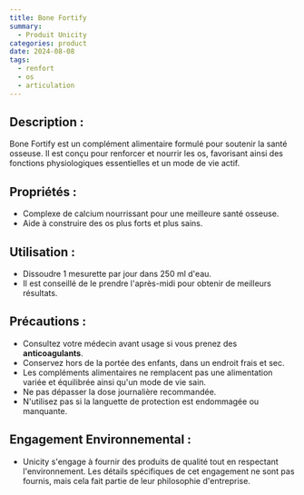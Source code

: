 ```yaml
---
title: Bone Fortify
summary:
  - Produit Unicity
categories: product
date: 2024-08-08
tags:
  - renfort
  - os
  - articulation
---
```



## **Description :**
Bone Fortify est un complément alimentaire formulé pour soutenir la santé osseuse. Il est conçu pour renforcer et nourrir les os, favorisant ainsi des fonctions physiologiques essentielles et un mode de vie actif.

## **Propriétés :**
- Complexe de calcium nourrissant pour une meilleure santé osseuse.
- Aide à construire des os plus forts et plus sains.

## **Utilisation :**
- Dissoudre 1 mesurette par jour dans 250 ml d'eau.
- Il est conseillé de le prendre l'après-midi pour obtenir de meilleurs résultats.

## **Précautions :**
- Consultez votre médecin avant usage si vous prenez des **anticoagulants**.
- Conservez hors de la portée des enfants, dans un endroit frais et sec.
- Les compléments alimentaires ne remplacent pas une alimentation variée et équilibrée ainsi qu'un mode de vie sain.
- Ne pas dépasser la dose journalière recommandée.
- N'utilisez pas si la languette de protection est endommagée ou manquante.

## **Engagement Environnemental :**
- Unicity s'engage à fournir des produits de qualité tout en respectant l'environnement. Les détails spécifiques de cet engagement ne sont pas fournis, mais cela fait partie de leur philosophie d'entreprise.

